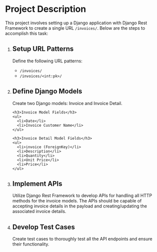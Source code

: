 <h1>Project Description</h1>

<p>This project involves setting up a Django application with Django Rest Framework to create a single URL <code>/invoices/</code>. Below are the steps to accomplish this task:</p>

<ol>
  <li>
    <h2>Setup URL Patterns</h2>
    <p>Define the following URL patterns:</p>
    <ul>
      <li><code>/invoices/</code></li>
      <li><code>/invoices/&lt;int:pk&gt;/</code></li>
    </ul>
  </li>
  
  <li>
    <h2>Define Django Models</h2>
    <p>Create two Django models: Invoice and Invoice Detail.</p>
    
    <h3>Invoice Model Fields</h3>
    <ul>
      <li>Date</li>
      <li>Invoice Customer Name</li>
    </ul>
    
    <h3>Invoice Detail Model Fields</h3>
    <ul>
      <li>invoice (ForeignKey)</li>
      <li>Description</li>
      <li>Quantity</li>
      <li>Unit Price</li>
      <li>Price</li>
    </ul>
  </li>
  
  <li>
    <h2>Implement APIs</h2>
    <p>Utilize Django Rest Framework to develop APIs for handling all HTTP methods for the invoice models. The APIs should be capable of accepting invoice details in the payload and creating/updating the associated invoice details.</p>
  </li>
  
  <li>
    <h2>Develop Test Cases</h2>
    <p>Create test cases to thoroughly test all the API endpoints and ensure their functionality.</p>
  </li>
</ol>
